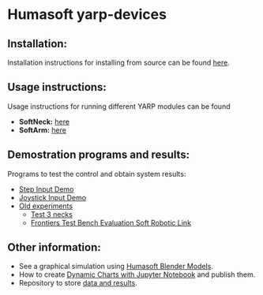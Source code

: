 # Humasoft yarp-devices

## Installation:

Installation instructions for installing from source can be found [here](doc/yarp-devices-install.md).

## Usage instructions:
Usage instructions for running different YARP modules can be found
* **SoftNeck:** [here](doc/softneck-usage.md)
* **SoftArm:**  [here](doc/softarm-usage.md)

## Demostration programs and results:
Programs to test the control and obtain system results:
* [Step Input Demo](https://github.com/HUMASoft/yarp-devices/blob/develop/programs/README.md#1-step-input-demo)
* [Joystick Input Demo](https://github.com/HUMASoft/yarp-devices/blob/develop/programs/README.md#2-joystick-input-demo)
* [Old experiments](https://github.com/HUMASoft/yarp-devices/blob/develop/programs/README.md#old-experiments-and-results)
   - [Test 3 necks](https://github.com/HUMASoft/yarp-devices/blob/develop/programs/README.md#test-3-necks)
   - [Frontiers Test Bench Evaluation Soft Robotic Link](https://github.com/HUMASoft/yarp-devices/blob/develop/programs/README.md#frontiers-test-bench-evaluation-soft-robotic-link)

## Other information:

* See a graphical simulation using [Humasoft Blender Models](https://github.com/HUMASoft/humasoft-blender-models).
* How to create [Dynamic Charts with Jupyter Notebook](https://github.com/HUMASoft/yarp-devices/blob/develop/doc/graphics-guide.md) and publish them.
* Repository to store [data and results](https://github.com/HUMASoft/Data-and-Results).
